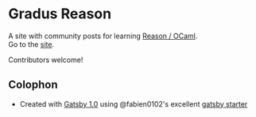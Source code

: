 # Gradus Reason

A site with community posts for learning [Reason / OCaml](https://reasonml.github.io/).  
Go to the [site](https://codekiln.github.io/gradus-reason/).  

Contributors welcome! 

## Colophon

-   Created with [Gatsby 1.0](https://www.gatsbyjs.org/) using @fabien0102's excellent [gatsby starter](https://github.com/fabien0102/gatsby-starter)
